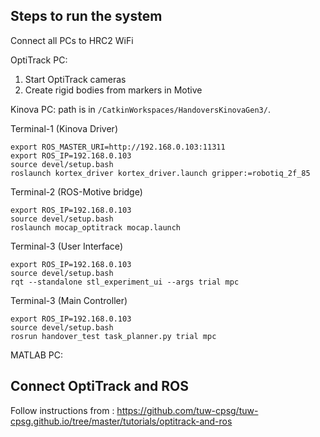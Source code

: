 ## Steps to run the system
Connect all PCs to HRC2 WiFi

OptiTrack PC:
1. Start OptiTrack cameras
2. Create rigid bodies from markers in Motive

Kinova PC:
path is in ``/CatkinWorkspaces/HandoversKinovaGen3/``.

Terminal-1 (Kinova Driver)
```
export ROS_MASTER_URI=http://192.168.0.103:11311
export ROS_IP=192.168.0.103
source devel/setup.bash
roslaunch kortex_driver kortex_driver.launch gripper:=robotiq_2f_85
```
Terminal-2 (ROS-Motive bridge)
```
export ROS_IP=192.168.0.103
source devel/setup.bash
roslaunch mocap_optitrack mocap.launch

```

Terminal-3 (User Interface)
```
export ROS_IP=192.168.0.103
source devel/setup.bash
rqt --standalone stl_experiment_ui --args trial mpc
```

Terminal-3 (Main Controller)
```
export ROS_IP=192.168.0.103
source devel/setup.bash
rosrun handover_test task_planner.py trial mpc
```

MATLAB PC:

## Connect OptiTrack and ROS
Follow instructions from : https://github.com/tuw-cpsg/tuw-cpsg.github.io/tree/master/tutorials/optitrack-and-ros
